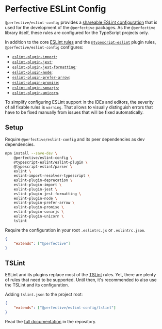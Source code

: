 # Perfective ESLint Config

`@perfective/eslint-config` provides
a [shareable ESLint configuration](https://eslint.org/docs/developer-guide/shareable-configs)
that is used for the development of the `@perfective` packages.
As the `@perfective` library itself,
these rules are configured for the TypeScript projects only.

In addition to the core [ESLint rules](https://eslint.org/docs/rules/)
and the [`@typescript-eslint`](https://github.com/typescript-eslint/typescript-eslint/tree/master/packages/eslint-plugin) plugin rules,
`@perfective/eslint-config` configures:

* [`eslint-plugin-import`](https://github.com/benmosher/eslint-plugin-import);
* [`eslint-plugin-jest`](https://github.com/jest-community/eslint-plugin-jest);
* [`eslint-plugin-jest-formatting`](https://github.com/dangreenisrael/eslint-plugin-jest-formatting);
* [`eslint-plugin-node`](https://github.com/mysticatea/eslint-plugin-node);
* [`eslint-plugin-prefer-arrow`](https://github.com/TristonJ/eslint-plugin-prefer-arrow);
* [`eslint-plugin-promise`](https://github.com/xjamundx/eslint-plugin-promise);
* [`eslint-plugin-sonarjs`](https://github.com/SonarSource/eslint-plugin-sonarjs);
* [`eslint-plugin-unicorn`](https://github.com/sindresorhus/eslint-plugin-unicorn).

To simplify configuring ESLint support in the IDEs and editors,
the severity of all fixable rules is `warning`.
That allows to visually distinguish errors that have to be fixed manually
from issues that will be fixed automatically.

## Setup

Require `@perfective/eslint-config` and its peer dependencies as dev dependencies.
```bash
npm install --save-dev \
    @perfective/eslint-config \
    @typescript-eslint/eslint-plugin \
    @typescript-eslint/parser \
    eslint \
    eslint-import-resolver-typescript \
    eslint-plugin-deprecation \
    eslint-plugin-import \
    eslint-plugin-jest \
    eslint-plugin-jest-formatting \
    eslint-plugin-node \
    eslint-plugin-prefer-arrow \
    eslint-plugin-promise \
    eslint-plugin-sonarjs \
    eslint-plugin-unicorn \
    tslint
```

Require the configuration in your root `.eslintrc.js` or `.eslintrc.json`.
```json
{
    "extends": ["@perfective"]
}
```

## TSLint

ESLint and its plugins replace most of the [TSLint](https://palantir.github.io/tslint/) rules.
Yet, there are plenty of rules that need to be supported.
Until then, it's recommended to also use the TSLint and its configuration.

Adding `tslint.json` to the project root:
```json
{
    "extends": ["@perfective/eslint-config/tslint"]
}
```

Read the [full documentation](https://github.com/perfective/eslint-config/blob/master/README.adoc) 
in the repository.
